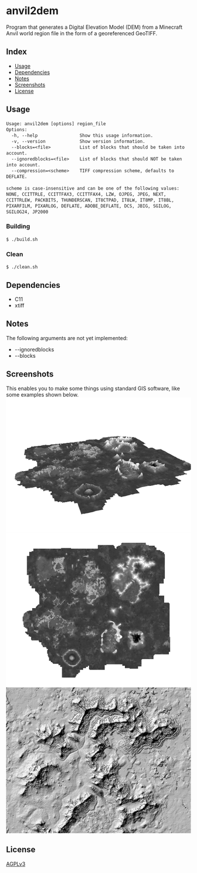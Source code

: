 # anvil2dem
Program that generates a Digital Elevation Model (DEM) from a Minecraft Anvil world region file in the form of a georeferenced GeoTIFF.

## Index 
* [Usage](#usage)
* [Dependencies](#dependencies)
* [Notes](#notes)
* [Screenshots](#screenshots)
* [License](#license)

## Usage
```
Usage: anvil2dem [options] region_file
Options:
  -h, --help                Show this usage information.
  -v, --version             Show version information.
  --blocks=<file>           List of blocks that should be taken into account.
  --ignoredblocks=<file>    List of blocks that should NOT be taken into account.
  --compression=<scheme>    TIFF compression scheme, defaults to DEFLATE.

scheme is case-insensitive and can be one of the following values:
NONE, CCITTRLE, CCITTFAX3, CCITTFAX4, LZW, OJPEG, JPEG, NEXT, CCITTRLEW, PACKBITS, THUNDERSCAN, IT8CTPAD, IT8LW, IT8MP, IT8BL, PIXARFILM, PIXARLOG, DEFLATE, ADOBE_DEFLATE, DCS, JBIG, SGILOG, SGILOG24, JP2000
```
### Building
```
$ ./build.sh
```

### Clean
```
$ ./clean.sh
```

## Dependencies
* C11
* xtiff

## Notes
The following arguments are not yet implemented:
* --ignoredblocks 
* --blocks

## Screenshots
This enables you to make some things using standard GIS software, like some examples shown below.
![screenshot](pictures/Screenshot_20211012_133702.png)
![screenshot](pictures/Screenshot_20211012_193750.png)
![screenshot](pictures/Screenshot_20211012_193854.png)

## License
[AGPLv3](https://www.gnu.org/licenses/agpl-3.0.en.html) 
